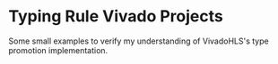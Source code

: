 # Typing Rule Vivado Projects

Some small examples to verify my understanding of VivadoHLS's type promotion implementation.
